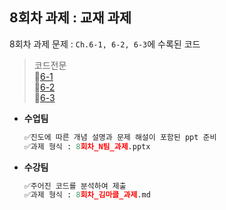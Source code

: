 ## 8회차 과제 : 교재 과제
8회차 과제 문제 : `Ch.6-1, 6-2, 6-3`에 수록된 코드
  >코드전문 <br>
 >🔗[6-1](https://colab.research.google.com/github/rickiepark/hg-mldl/blob/master/6-1.ipynb) <br>
  🔗[6-2](https://colab.research.google.com/github/rickiepark/hg-mldl/blob/master/6-2.ipynb) <br>
  🔗[6-3](https://colab.research.google.com/github/rickiepark/hg-mldl/blob/master/6-3.ipynb) 
 

- **수업팀**
	```python
	✅진도에 따른 개념 설명과 문제 해설이 포함된 ppt 준비
	✅과제 형식 : 8회차_N팀_과제.pptx
	```
- **수강팀**
	```python
	✅주어진 코드를 분석하여 제출
	✅과제 형식 : 8회차_김마클_과제.md
	```
